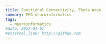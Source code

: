 ```yaml
---
title: Functional Connectivity, Theta Wave
summary: EEG neuroinformatics
tags:
  - Neuroinformatics
#date: 2022-01-01
#external_link: http://github.com
---
```

